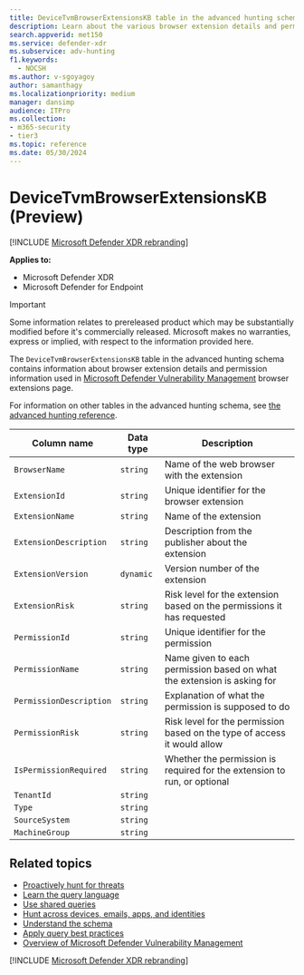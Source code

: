 ```yaml
---
title: DeviceTvmBrowserExtensionsKB table in the advanced hunting schema
description: Learn about the various browser extension details and permission information used in the Microsoft Defender Vulnerability Management browser extensions page in the DeviceTvmBrowserExtensionsKB table in the advanced hunting schema.
search.appverid: met150
ms.service: defender-xdr
ms.subservice: adv-hunting
f1.keywords: 
  - NOCSH
ms.author: v-sgoyagoy
author: samanthagy
ms.localizationpriority: medium
manager: dansimp
audience: ITPro
ms.collection: 
- m365-security
- tier3
ms.topic: reference
ms.date: 05/30/2024
---
```


# DeviceTvmBrowserExtensionsKB (Preview)

[!INCLUDE [Microsoft Defender XDR rebranding](../includes/microsoft-defender.md)]


**Applies to:**
- Microsoft Defender XDR
- Microsoft Defender for Endpoint

> [!IMPORTANT]
> Some information relates to prereleased product which may be substantially modified before it's commercially released. Microsoft makes no warranties, express or implied, with respect to the information provided here.

The `DeviceTvmBrowserExtensionsKB` table in the advanced hunting schema contains information about browser extension details and permission information used in [Microsoft Defender Vulnerability Management](/windows/security/threat-protection/microsoft-defender-atp/next-gen-threat-and-vuln-mgt) browser extensions page.

For information on other tables in the advanced hunting schema, see [the advanced hunting reference](advanced-hunting-schema-tables.md).

| Column name | Data type | Description |
|-------------|-----------|-------------|
| `BrowserName` | `string` | Name of the web browser with the extension |
| `ExtensionId` | `string` | Unique identifier for the browser extension |
| `ExtensionName` | `string` | Name of the extension |
| `ExtensionDescription` | `string` | Description from the publisher about the extension |
| `ExtensionVersion` | `dynamic` | Version number of the extension |
| `ExtensionRisk` | `string` | Risk level for the extension based on the permissions it has requested |
| `PermissionId` | `string` | Unique identifier for the permission |
| `PermissionName` | `string` | Name given to each permission based on what the extension is asking for |
| `PermissionDescription` | `string` | Explanation of what the permission is supposed to do |
| `PermissionRisk` | `string` | Risk level for the permission based on the type of access it would allow |
| `IsPermissionRequired` | `string` | Whether the permission is required for the extension to run, or optional |
| `TenantId` | `string` |  |
| `Type` | `string` |  |
| `SourceSystem` | `string` |  |
| `MachineGroup` | `string` |  |

## Related topics

- [Proactively hunt for threats](advanced-hunting-overview.md)
- [Learn the query language](advanced-hunting-query-language.md)
- [Use shared queries](advanced-hunting-shared-queries.md)
- [Hunt across devices, emails, apps, and identities](advanced-hunting-query-emails-devices.md)
- [Understand the schema](advanced-hunting-schema-tables.md)
- [Apply query best practices](advanced-hunting-best-practices.md)
- [Overview of Microsoft Defender Vulnerability Management](/windows/security/threat-protection/microsoft-defender-atp/next-gen-threat-and-vuln-mgt)

[!INCLUDE [Microsoft Defender XDR rebranding](../includes/defender-m3d-techcommunity.md)]
